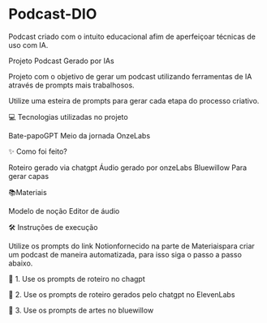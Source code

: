 # Podcast-DIO
Podcast criado com o intuito  educacional afim de aperfeiçoar técnicas de uso com IA.  

Projeto Podcast Gerado por IAs

Projeto com o objetivo de gerar um podcast utilizando ferramentas de IA através de prompts mais trabalhosos.

Utilize uma esteira de prompts para gerar cada etapa do processo criativo.

💻 Tecnologias utilizadas no projeto  

Bate-papoGPT
Meio da jornada
OnzeLabs

✨ Como foi feito?

Roteiro gerado via chatgpt
Áudio gerado por onzeLabs
Bluewillow Para gerar capas

📚Materiais

Modelo de noção
Editor de áudio

🛠️ Instruções de execução

Utilize os prompts do link Notionfornecido na parte de Materiaispara criar um podcast de maneira automatizada, para isso siga o passo a passo abaixo.

🤖 1. Use os prompts de roteiro no chagpt

🤖 2. Use os prompts de roteiro gerados pelo chatgpt no ElevenLabs

🤖 3. Use os prompts de artes no bluewillow
